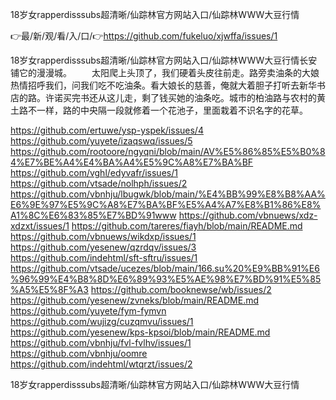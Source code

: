18岁女rapperdisssubs超清晰/仙踪林官方网站入口/仙踪林WWW大豆行情

👉最/新/观/看/入/口/👉https://github.com/fukeluo/xjwffa/issues/1

18岁女rapperdisssubs超清晰/仙踪林官方网站入口/仙踪林WWW大豆行情长安铺它的漫漫城。
　　太阳爬上头顶了，我们硬着头皮往前走。路旁卖油条的大娘热情招呼我们，问我们吃不吃油条。看大娘长的慈善，俺就大着胆子打听去新华书店的路。许诺买完书还从这儿走，剩了钱买她的油条吃。城市的柏油路与农村的黄土路不一样，路的中央隔一段就修着一个花池子，里面栽着不识名字的花草。


https://github.com/ertuwe/ysp-yspek/issues/4
https://github.com/yuyete/izaqswq/issues/5
https://github.com/rootoore/ngyqni/blob/main/AV%E5%86%85%E5%B0%84%E7%BE%A4%E4%BA%A4%E5%9C%A8%E7%BA%BF
https://github.com/vghl/edyvafr/issues/1
https://github.com/vtsade/nolhph/issues/2
https://github.com/vbnhju/lbugwk/blob/main/%E4%BB%99%E8%B8%AA%E6%9E%97%E5%9C%A8%E7%BA%BF%E5%A4%A7%E8%B1%86%E8%A1%8C%E6%83%85%E7%BD%91www
https://github.com/vbnuews/xdz-xdzxt/issues/1
https://github.com/tareres/fiayh/blob/main/README.md
https://github.com/vbnuews/wikdxp/issues/1
https://github.com/yesenew/qzrdqv/issues/3
https://github.com/indehtml/sft-sftru/issues/1
https://github.com/vtsade/ucezes/blob/main/166.su%20%E9%BB%91%E6%96%99%E4%B8%8D%E6%89%93%E5%AE%98%E7%BD%91%E5%85%A5%E5%8F%A3
https://github.com/booknewse/wb/issues/2
https://github.com/yesenew/zvneks/blob/main/README.md
https://github.com/yuyete/fym-fymvn
https://github.com/wujizg/cuzqmvu/issues/1
https://github.com/yesenew/kps-kpsoi/blob/main/README.md
https://github.com/vbnhju/fvl-fvlhv/issues/1
https://github.com/vbnhju/oomre
https://github.com/indehtml/wtqrzt/issues/2

18岁女rapperdisssubs超清晰/仙踪林官方网站入口/仙踪林WWW大豆行情
